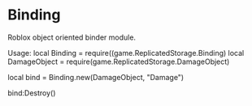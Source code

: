 # Binding
 Roblox object oriented binder module.

Usage:
local Binding = require((game.ReplicatedStorage.Binding)
local DamageObject = require(game.ReplicatedStorage.DamageObject)

local bind = Binding.new(DamageObject, "Damage")

bind:Destroy()
